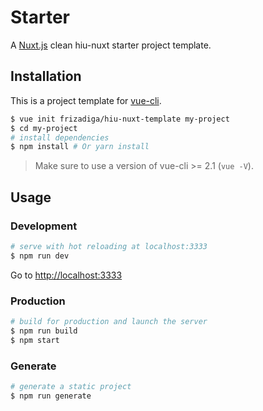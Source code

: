 # Starter

A [Nuxt.js](https://github.com/nuxt/nuxt.js)  clean hiu-nuxt starter project template.

<!-- Live demo: https://starter.nuxtjs.org -->

## Installation

This is a project template for [vue-cli](https://github.com/vuejs/vue-cli).

``` bash
$ vue init frizadiga/hiu-nuxt-template my-project  
$ cd my-project                     
# install dependencies
$ npm install # Or yarn install
```

> Make sure to use a version of vue-cli >= 2.1 (`vue -V`).

## Usage

### Development

``` bash
# serve with hot reloading at localhost:3333
$ npm run dev
```

Go to [http://localhost:3333](http://localhost:3333)

### Production

``` bash
# build for production and launch the server
$ npm run build
$ npm start
```

### Generate

``` bash
# generate a static project
$ npm run generate
```
